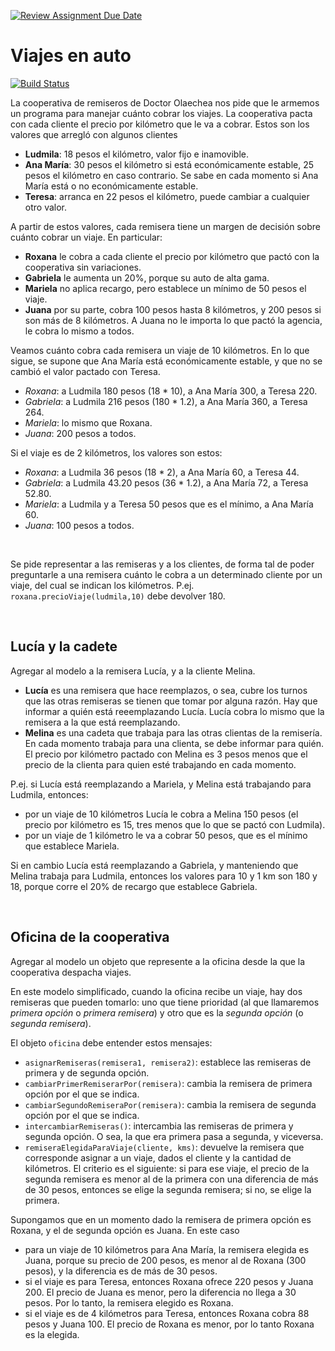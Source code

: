 [![Review Assignment Due Date](https://classroom.github.com/assets/deadline-readme-button-24ddc0f5d75046c5622901739e7c5dd533143b0c8e959d652212380cedb1ea36.svg)](https://classroom.github.com/a/bGxNmGNd)
# Viajes en auto
 
[![Build Status](https://travis-ci.org/wollok/viajesEnAuto.svg?branch=master)](https://travis-ci.org/wollok/viajesEnAuto)


La cooperativa de remiseros de Doctor Olaechea nos pide que le armemos un programa para manejar cuánto cobrar los viajes.
La cooperativa pacta con cada cliente el precio por kilómetro que le va a cobrar. Estos son los valores que arregló con algunos clientes
- **Ludmila**: 18 pesos el kilómetro, valor fijo e inamovible.
- **Ana María**: 30 pesos el kilómetro si está económicamente estable, 25 pesos el kilómetro en caso contrario. Se sabe en cada momento si Ana María está o no económicamente estable.
- **Teresa**: arranca en 22 pesos el kilómetro, puede cambiar a cualquier otro valor.

A partir de estos valores, cada remisera tiene un margen de decisión sobre cuánto cobrar un viaje. En particular:
- **Roxana** le cobra a cada cliente el precio por kilómetro que pactó con la cooperativa sin variaciones.
- **Gabriela** le aumenta un 20%, porque su auto de alta gama.
- **Mariela** no aplica recargo, pero establece un mínimo de 50 pesos el viaje.
- **Juana** por su parte, cobra 100 pesos hasta 8 kilómetros, y 200 pesos si son más de 8 kilómetros. A Juana no le importa lo que pactó la agencia, le cobra lo mismo a todos.

Veamos cuánto cobra cada remisera un viaje de 10 kilómetros. En lo que sigue, se supone que Ana María está económicamente estable, y que no se cambió el valor pactado con Teresa.
- _Roxana_: a Ludmila 180 pesos (18 * 10), a Ana María 300, a Teresa 220.
- _Gabriela_: a Ludmila 216 pesos (180 * 1.2), a Ana María 360, a Teresa 264.
- _Mariela_: lo mismo que Roxana.
- _Juana_: 200 pesos a todos.

Si el viaje es de 2 kilómetros, los valores son estos:
- _Roxana_: a Ludmila 36 pesos (18 * 2), a Ana María 60, a Teresa 44.
- _Gabriela_: a Ludmila 43.20 pesos (36 * 1.2), a Ana María 72, a Teresa 52.80.
- _Mariela_: a Ludmila y a Teresa 50 pesos que es el mínimo, a Ana María 60.
- _Juana_: 100 pesos a todos.

<br>

Se pide representar a las remiseras y a los clientes, de forma tal de poder preguntarle a una remisera cuánto le cobra a un determinado cliente por un viaje, del cual se indican los kilómetros.
P.ej. `roxana.precioViaje(ludmila,10)` debe devolver 180.

<br>

## Lucía y la cadete

Agregar al modelo a la remisera Lucía, y a la cliente Melina.
- **Lucía** es una remisera que hace reemplazos, o sea, cubre los turnos que las otras remiseras se tienen que tomar por alguna razón.
Hay que informar a quién está reeemplazando Lucía.
Lucía cobra lo mismo que la remisera a la que está reemplazando.
- **Melina** es una cadeta que trabaja para las otras clientas de la remisería. En cada momento trabaja para una clienta, se debe informar para quién. El precio por kilómetro pactado con Melina es 3 pesos menos que el precio de la clienta para quien esté trabajando en cada momento.

P.ej. si Lucía está reemplazando a Mariela, y Melina está trabajando para Ludmila, entonces:
- por un viaje de 10 kilómetros Lucía le cobra a Melina 150 pesos (el precio por kilómetro es 15, tres menos que lo que se pactó con Ludmila).
- por un viaje de 1 kilómetro le va a cobrar 50 pesos, que es el mínimo que establece Mariela.

Si en cambio Lucía está reemplazando a Gabriela, y manteniendo que Melina trabaja para Ludmila, entonces los valores para 10 y 1 km son 180 y 18, porque corre el 20% de recargo que establece Gabriela.  


<br>

## Oficina de la cooperativa

Agregar al modelo un objeto que represente a la oficina desde la que la cooperativa despacha viajes.

En este modelo simplificado, cuando la oficina recibe un viaje, hay dos remiseras que pueden tomarlo: uno que tiene prioridad (al que llamaremos _primera opción_ o _primera remisera_) y otro que es la _segunda opción_ (o _segunda remisera_).

El objeto `oficina` debe entender estos mensajes:
- `asignarRemiseras(remisera1, remisera2)`: establece las remiseras de primera y de segunda opción.
- `cambiarPrimerRemiserarPor(remisera)`: cambia la remisera de primera opción por el que se indica.
- `cambiarSegundoRemiseraPor(remisera)`: cambia la remisera de segunda opción por el que se indica.
- `intercambiarRemiseras()`: intercambia las remiseras de primera y segunda opción. O sea, la que era primera pasa a segunda, y viceversa.
- `remiseraElegidaParaViaje(cliente, kms)`: devuelve la remisera que corresponde asignar a un viaje, dados el cliente y la cantidad de kilómetros.
  El criterio es el siguiente: si para ese viaje, el precio de la segunda remisera es menor al de la primera con una diferencia de más de 30 pesos, entonces se elige la segunda remisera; si no, se elige la primera.

Supongamos que en un momento dado la remisera de primera opción es Roxana, y el de segunda opción es Juana. En este caso
- para un viaje de 10 kilómetros para Ana María, la remisera elegida es Juana, porque su precio de 200 pesos, es menor al de Roxana (300 pesos), y la diferencia es de más de 30 pesos.
- si el viaje es para Teresa, entonces Roxana ofrece 220 pesos y Juana 200. El precio de Juana es menor, pero la diferencia no llega a 30 pesos. Por lo tanto, la remisera elegido es Roxana.
- si el viaje es de 4 kilómetros para Teresa, entonces Roxana cobra 88 pesos y Juana 100. El precio de Roxana es menor, por lo tanto Roxana es la elegida.  

